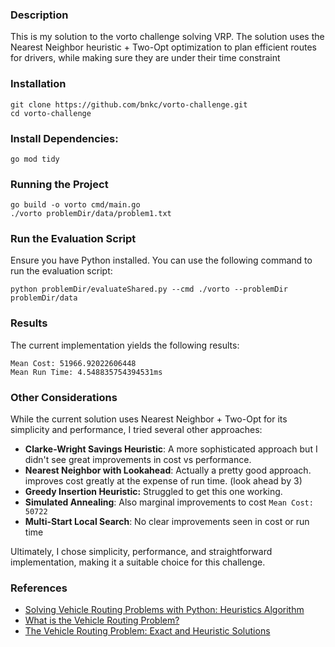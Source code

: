 ### Description

This is my solution to the vorto challenge solving VRP. The solution uses the Nearest Neighbor heuristic + Two-Opt optimization to plan efficient routes for drivers, while making sure they are under their time constraint

### Installation

    git clone https://github.com/bnkc/vorto-challenge.git
    cd vorto-challenge


### Install Dependencies:


    go mod tidy

### Running the Project

    go build -o vorto cmd/main.go
    ./vorto problemDir/data/problem1.txt

### Run the Evaluation Script
Ensure you have Python installed. You can use the following command to run the evaluation script:

    python problemDir/evaluateShared.py --cmd ./vorto --problemDir problemDir/data

### Results

The current implementation yields the following results:

    Mean Cost: 51966.92022606448
    Mean Run Time: 4.548835754394531ms

### Other Considerations

While the current solution uses  Nearest Neighbor + Two-Opt for its simplicity and performance, I tried several other approaches:

- **Clarke-Wright Savings Heuristic**: A more sophisticated approach but I didn't see great improvements in cost vs performance.
- **Nearest Neighbor with Lookahead**: Actually a pretty good approach. improves cost greatly at the expense of run time. (look ahead by 3)
- **Greedy Insertion Heuristic:** Struggled to get this one working.
- **Simulated Annealing**: Also marginal improvements to cost `Mean Cost: 50722`
- **Multi-Start Local Search**: No clear improvements seen in cost or run time

Ultimately, I chose simplicity, performance, and straightforward implementation, making it a suitable choice for this challenge.

### References

- [Solving Vehicle Routing Problems with Python: Heuristics Algorithm](https://medium.com/@writingforara/solving-vehicle-routing-problems-with-python-heuristics-algorithm-2cc57fe7079c)
- [What is the Vehicle Routing Problem?](https://www.routific.com/blog/what-is-the-vehicle-routing-problem)
- [The Vehicle Routing Problem: Exact and Heuristic Solutions](https://towardsdatascience.com/the-vehicle-routing-problem-exact-and-heuristic-solutions-c411c0f4d734)

